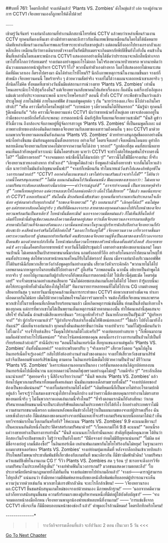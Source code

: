 ##บทที่ 761: โคตรอึกทึก!
จางเย่ดังแล้ว!
‘Plants VS. Zombies’ ดังใหญ่แล้ว!
เอ่อ รองผู้อำนวยการ CCTV1 เจียงหยวนเองก็ถูกพาให้ดังไปด้วย!


……


เช้าตรู่วันจันทร์
จางเย่มาถึงสถานที่ทำงานตึกสถานีโทรทัศน์ CCTV แล้วพบว่าเหล่าเพื่อนร่วมงาน CCTV ทุกคนที่มองเห็นเขา ต่างมีท่าทางตกตะลึงราวกับเห็นเทพเซียนเหมือนกันโดยไม่ได้นัดหมาย เดิมทีเหล่าเพื่อนร่วมงานก็เคารพและรักษาระยะห่างกับเขาอยู่แล้ว แต่ตอนนี้ยิ่งออกไปทางเกรงกลัวและหลีกเลี่ยง เหมือนกับว่าทางเดินรอบตัวจางเย่ในรัศมีสิบเมตรจะเกิดมหาภัยพิบัติขึ้นยังไงยังงั้น คนข้างในพื้นที่เหล่านั้นโดยเฉพาะพนักงาน CCTV1 แสดงออกอย่างเห็นได้ชัดว่าปรารถนาจะหลีกลี้หนีห่างจากเขาไปให้ไกลกว่าร้อยเมตร!
จางเย่มองอย่างพูดอะไรไม่ออก ในใจร้องพวกนายป่วยเหรอ พวกนายคิดว่าฉันวางแผนตอกหน้าผู้บริหาร CCTV1 รึไง? พวกนั้นทำตัวเองต่างหาก โผล่ไปแสดงออกไม่เหมาะสมผิดที่ผิดเวลาเอง ก็ตรงไปตรงมา ฉันได้ทำอะไรที่ไหนรึ?
นึกถึงภาพเหตุการณ์ในงานเกมขึ้นมา จางเย่ก็ขำหนัก
เจียงหยวนคนนี้ โชคร้ายจริง ๆ ด้วยความสัตย์จริง จางเย่ไม่ได้วางแผนจะตอกหน้าเขาเลยจริง ๆ สักนิดก็ไม่คิด ทั้งหมดที่เขาห่วงวันนั้นมีแต่สถานการณ์วางขาย ‘Plants VS. Zombies’ เท่านั้น ไหนเลยจะมีกะใจไปยุ่งเรื่องอื่น? แต่เจียงหยวนกลับพาคนไปแส่หาเรื่องเอง ก็แค่นั้น แค่เรื่องบังเอิญเอง แม้แต่เวลายังประจวบเหมาะพอดี นายจะโทษใครเล่า?
ตอนนี้ ทั่วทั้ง CCTV กระพือข่าวเป็นกว้างแล้ว
ประตูใหญ่ ภายในลิฟต์ ภายในออฟฟิศ ล้วนแต่พูดคุยต่อ ๆ กัน
“นายว่ารองผอ.เจียง นี่ไปล่วงเกินใครเข้าล่ะ!”
“พรืด คราวนี้ครึกโครมใหญ่ด้วย!”
“เบาหน่อย ๆ เดี๋ยวคนอื่นได้ก็ยินหรอก”
“ฉันรู้น่า ทุกคนก็รู้ดีเหมือนกัน”
“เฮ้อ คราวนี้เจียงหยวนแห่ง CCTV1 นับว่าขายหน้าครั้งใหญ่เลย เขาจะต้องตกอยู่ในกำมือของจางเย่อีกกี่ครั้งถึงจะพอนะ การตอกหน้านี้ ฉันยังรู้สึกเจ็บแทนเจียงหยวนชะมัด!”
“นั่นสิ ดูข่าวทีวีเมื่อวาน ถึงกล้องจะจับภาพอยู่ที่ผู้จัดการสาวบูธ ‘Plants VS. Zombies’ ที่เป็นคนพูดก็เถอะ แต่ภาพทางซ้ายของกล้องดันติดภาพของเจียงหยวนกับเลขาของเขารวมถึงคนอื่น ๆ ของ CCTV1 มาด้วย แถมพวกเจียงหยวนตอนนั้นยังเล่นเกม ‘Plants VS. Zombies’ ด้วยท่าทางสนุกสุดขีดออกอย่างนั้น หน้างี้อย่างชื่นชม ฉันย้อนดูตอนนั้นตั้งหลายรอบ อย่างเจ็บ! โคตรเจ็บเลย! เจ็บเหมือนโดนตบ ดูท่าอีกหลายเดือนเจียงหยวนกับพวกคงไม่หายจากความเจ็บได้ง่าย ๆ หรอก!”
“ถูกต้องที่สุด คนที่สถานีหลายคนเห็นแล้วยังหลุดหัวเราะแน่ะ นี่มันโคตรขำเลย นายว่า CCTV1 จะทำไงต่อให้หลุดพ้นไปจากตรงนี้ได้?”
“ไม่มีทางหรอก!”
“จางจอมตอก หน้าชื่อนี้ไม่ได้มาเปล่า ๆ!”
“คราวนี้ไม่ใช่ฝีมือจางเย่นะ ที่จริงเจียงหยวนซวยเองต่างหาก ทำตัวเอง!”
“เลิกพูดได้แล้วน่า ยิ่งพูดแล้วฉันยิ่งอยากขำ จะกลั้นไม่ไหวแล้วเนี่ย นายว่าทำไมมันบังเอิญขนาดนั้นฟะ!”
“จางเย่ก็เหมือนกัน ทำไมนายแม่*วิ่งเข้าไปแสดงอิทธิฤทธิ์ในวงการเกมด้วยล่ะ!”
“CCTV1 ออกคำสั่งแบนเขาแล้ว เขาไม่ทำงานเสริมแล้วจะทำไงได้?”
“ได้ยินว่าเกมนี้โคตรสนุกเลยนะ!”
“ไม่ผิด แผนกฉันมีคนไปวันนั้นคนหนึ่ง ฟีดแบคของเขาบอกว่า : ไม่เคยเจอเกมปริศนาระดับคลาสสิคอย่างนี้มาก่อน——คำวิจารณ์สูงส่ง!”
“อาจารย์จางคนนี้ เป็นทวยเทพจุติจริง ๆ!”
“เทพก็เทพอยู่หรอก แต่ควรหลบเขาให้ไกลหน่อยดีกว่า เผื่อไว้ไม่เสียหาย”
“ใช่แล้ว หมอนี่แทบจะทำ CCTV1 แหลกยับแน่ะ!”
ทันใดนั้น มีรถคันหนึ่งขับเข้ามา
ทุกคนที่มาทำงานพากันประหลาดใจเล็กน้อย ครู่ต่อมาต่างรีบหุบปากฉับ!
“รถของเจียงหยวน!”
“ฟู่ว บอสมาแล้ว!”
“เลิกคุยได้ละ!”
คนไม่พูดคุย แต่สายตากลับอดไม่อยู่จริง ๆ ทันทีที่มีคนลงจากรถ สายตาของทุกคนต่างมองไปยังใบหน้าของเจียงหยวนพร้อมกันเป็นตาเดียว!
ใบหน้านั้นมืดทะมึน!
นอกจากความมืดหม่นแล้ว ก็ไม่เห็นสีอื่นใดอีก!
เดิมทีใบหน้านี้มักดูเข้มงวดแสดงถึงความเด็ดขาดอยู่เสมอ ทว่าเมื่อเจียงหยวนลงจากรถมาเผชิญกับสายตานับไม่ถ้วนที่จ้องมองยังตนเอง เวลานี้คนหน้าหนาในฐานะผู้บริหารนับสิบปีอย่างเจียงหยวนก็ยังต้องชะงัก คงสีหน้าเคร่งขรึมไม่ได้อีกต่อไป!
“มองอะไรกันอยู่ได้!” เจียงหยวนตวาด เกรี้ยวกราดขึ้นมาเพราะความอับอาย!
ฝูงชนแยกย้ายกันทันที
คนขับรถของเจียงหยวนผู้ซึ่งเป็นเลขาของเขาก็ก้าวลงจากรถฝั่งคนขับ มองด้วยตาเปล่าก็เห็น ใบหน้าข่มกลั้นความโกรธของหัวหน้าที่แดงตั้งแต่หัวถึงคอ!
อับอายขายหน้า!
คราวนี้แม่*โคตรอับอายขายหน้า!
หากวันนี้ไม่มีประชุมล่ะก็ เลขาอย่างเขาต้องขอลาแน่นอน! โตมาจนป่านนี้ ไม่เคยตกเป็นเป้าสายตาขนาดนี้มาก่อน แถมยังออกทีวีอีก อย่างกับโดนลากไปตบฉาดใหญ่ให้คนทั้งประเทศดู ต่อให้พวกเขาหน้าหนาแค่ไหนก็รับไม่ได้หรอก!
ชั้นบน
เมื่อจางเย่มาถึงบริเวณออฟฟิศ ก็ได้ยินฮาฉีฉีกับพวกเสี่ยวหวังกำลังพูดคุยกันอย่างเมามัน
เสี่ยวหวังหัวเราะคิกคัก “พวกนายไม่ได้ไป เลยพลาดฉากหาดูยากในรอบพันปีไปอย่างแรง!”
อู่อี้เสริม “ภาพตอนนั้น ฉากนั้น อธิบายเป็นคำพูดได้ยากจริง ๆ! ออกไปดูงานเกมกับผู้กำกับจางก็ยังพบเห็นการตอกหน้าได้! ไปเที่ยวนี้คุ้มชะมัด โคตรคุ้มเลย!”
จางจั่วตบขาฉาดอย่างแสนเสียดาย “ฉันไม่ค่อยชอบเล่นเกมก็เลยไม่ได้ไป ไอ้หยา ถ้ารู้แบบนี้นะต่อให้กระดูกหักทั้งตัวฉันก็ต้องไปดูให้ได้!”
ทีมงานรายการหลายคนที่ไม่ได้ไปงาน CG เกมต่างหดหู่เสียดายกันสุด ๆ หลายวันมานี้ทุกคนล้วนเห็นการกระทำของ CCTV1 ต่อพวกเขาอย่างชัดเจน ทำเอาเดือดดาลกันไม่น้อย เต็มไปด้วยความไม่พอใจจนไม่อาจร่วมหายใจ จนต้องใส่ชื่อเจียงหนวยและพรรคพวกเข้าไปในรายชื่อคนที่เกลียดเรียบร้อยนานแล้ว เมื่อเกิดเหตุการณ์เช่นนี้ขึ้น ย่อมเป็นสิ่งบันเทิงทางใจของทุกคน แต่การที่พวกเขาไม่ได้เป็นพยานเห็นเหตุการณ์ด้วยตาตนเองนั้น ทำให้คนเหล่านี้สุดแสนจะเสียใจ!
ทันใดนั้น ด้านข้างมีเสียงแทรกขึ้นมา “กระดูกหักทั่วร่าง? งั้นนายก็กลายเป็นอัฐิน่ะสิ”
“ผู้บริหารจาง!”
“ฮ่า ผู้กำกับจางมาแล้ว!”
“ผู้กำกับจางรีบเล่าเรื่องนั้นให้ฟังหน่อยเถอะ!”
“ใช่แล้ว ไปยังไงมายังไงกันแน่?”
เมื่อเห็นจางเย่มาแล้ว ทุกคนยิ่งตื่นเต้นเฮฮาขึ้นกว่าเดิม
จางเย่หัวเราะ “ผมก็ไม่รู้เหมือนกันว่าไปไงมาไง”
จางจั่วรีบส่งเสียง “งั้นคุณไปทำเกมได้ไงล่ะครับ?”
จางเย่ตอบอย่างสบาย ๆ “ก็เพื่อนมาถาม ผมก็แค่ช่วยทำอะไรไปนิดหน่อย”
“ทำอะไรนิดหน่อยของคุณ ตอนนี้เกรงว่าวงการเกมปั่นป่วนไปเป็นที่เรียบร้อยแล้วล่ะค่ะ!” ฮาฉีฉีประจบ “ตอนนี้ในอินเทอร์เน็ต สื่อทุกแขนงเอาแต่พูดถึง ‘Plants VS. Zombies’ กันทั้งนั้นเลยค่ะ!”
จางเย่กะพริบตาปริบ ๆ “จริงเหรอ?”
เสี่ยวหวังตอบ “คุณไปดูในอินเทอร์เน็ตก็จะรู้เองค่ะ!”
กลับไปยังห้องทำงานส่วนตัวของตนเอง จางเย่ให้เสี่ยวหวังชงชามาเสิร์ฟ แล้วจึงเปิดคอมพิวเตอร์เสิร์ชเน็ตดู ตามคาด ในอินเทอร์เน็ตเต็มไปด้วยความปั่นป่วน!
มีรีวิวเกม ‘Plants VS. Zombies’ วิเคราะห์ผลงานออกมาเป็นกอง เวอร์ชั่นทดลองเล่นได้ถูกปล่อยลงบนอินเทอร์เน็ตไปเมื่อคืนวาน และยอดดาวน์โหลดก็พุ่งพรวดอย่างฉุดไม่อยู่!
“เกมดีจริง ๆ!”
“กระอักเลือดแนะนำเลย!”
“สุดยอดจริง ๆ นี่สิถึงจะเรียกว่าเกม!”
“นั่นสิ พอเล่น ‘Plants VS. Zombies’ แล้วย้อนไปดูพวกเกมปริศนาทั้งหมดที่เคยเล่นมา นั่นมันเกมของเด็กสามขวบทั้งนั้น!”
“จางเย่ปล่อยของ! ต้องเป็นของดีแน่นอน!”
“จางเย่โผล่มาทำเกมได้ไงเนี่ย!”
“เดิมทีหมอนี่ก็เป็นพวกไม่ทำอะไรตามปกติอยู่แล้ว ใครจะรู้ว่าในสมองเขาจะมุ่งไปทางไหนอีกบ้าง แต่ว่าคราวนี้ต้องขอบคุณการทำงานไม่ตรงสายของหมอนี่จริง ๆ ไม่งั้นพวกเราคงอดเล่นเกมนี้จริงไหม?”
“ที่จริงตอนแรกฉันก็ยังสงสัยนะ ว่าเกมปริศนายอดเยี่ยมขนาดนี้จะเป็นระดับบริษัทผลิตเกมในประเทศเราไปได้ยังไง อีกอย่างประเทศเราไม่มีความสามารถขนาดนี้หรอก แต่ตอนหลังพอเห็นข่าวถึงได้รู้ว่าเป็นแผนเกมของจางเย่ผู้ปราดเปรื่อง ฉันเลยเพิ่งถึงบางอ้อ ก็มีแต่สมองของคนอย่างจางเย่นั่นแหละที่จะสร้างเกมปริศนาแบบนี้ออกมาได้น่ะ! เห็นบทวิจารณ์แรกในเว็บเกมกันหรือยัง? ให้คะแนน ‘Plants VS. Zombies’ 9.9 คะแนนเชียวนะ! เป็นคะแนนอันดับหนึ่งในประวัติศาสตร์เกมปริศนาด้วย!”
“เว็บคอเกมก็ให้ 9.8 คะแนน!”
“ตอนนี้รอแค่วางขายอย่างเป็นทางการเท่านั้น”
“นั่นสิ คะแนนอะไรก็เท่านั้นแหละ สำคัญที่สุดคือคุณภาพ ได้ยินว่าอีกสองวันก็จะเปิดขายแล้ว ไม่รู้ว่าจะเป็นยังไงแฮะ”
“ฝีมือจางเย่ ย่อมไม่มีปัญหาแน่นอน!”
“ไม่ผิด แค่มีชื่อจางเย่อยู่ เกมนี้ต้องซื้อ!”
ในอินเทอร์เน็ต เหล่าแฟนเกมพากันไชโยโห่ร้องกันไม่หยุด!
ในฐานะดาราแอมบาสซาเดอร์ของ ‘Plants VS. Zombies’ จางเย่ย่อมทุ่มเทเต็มที่ หลังจากล็อกอินเข้าเวยป๋อแล้ว ก็รีบโพสต์โฆษณาประชาสัมพันธ์ที่เกี่ยวข้องกับเกมทันที
ขณะเดียวกัน
ก็มีข่าวมืดฟ้ามัวดิน!
‘เกมปริศนาคว้าแชมป์ชิงชัยในงานเกม CG !’
‘รีวิว Plants VS. Zombies สด ๆ ร้อน ๆ! ชะรอยจะดึงการวิจัยเกมปริศนาในประเทศให้สูงขึ้น!’
‘จางเย่ฟาดฟันในวงการเกม!? มวลชนแสดงความตกตะลึง!’
‘ใบประกาศนียบัตรด้านกฎหมายยังไม่ทันเย็น จางเย่แผ่ขยายไปทำเกมอีกแล้ว!’
‘จางเย่——ดาราผู้สามารถไปทุกสิ่ง?’
แน่นอนว่า ยังมีบทความตีพิมพ์หลายฉบับของหนังสือพิมพ์แท็บลอยด์ผู้ปรารถนาจะเห็นความวุ่นวายด้วยเช่นกัน พวกเขาไม่เกรงฟ้ากลัวดิน จะอะไรก็กล้าเขียน!
—— ‘เจียงหยวนรองผอ.CCTV1 ชื่นชมสนับสนุนเกมใหม่ของจางเย่ด้วยตนเอง มีภาพหลักฐาน!’
—— ‘นอกจากคดีความแล้วก็อยากสนับสนุนชื่นชม ความรักร้อนแรงของผู้บริหารคนหนึ่งที่มีต่อผู้ใต้บังคับบัญชา!’
—— ‘จางจอมตอกหน้าลงมืออีกหน เจียงหยวนพาลูกน้องพ่ายแพ้หลบหนีที่งานเกม!’
—— ‘การแช่แข็งจาก CCTV1 เพิ่งจะเริ่ม ก็มีมือตบลงบนหน้าของช่อง1 แล้ว!’
คำพูดอะไรล้วนมีหมด!
โคตรอึกทึกครึกโครม!


*-*-*-*-*-*-*-*-*-*-*-*-*-*-*
>>> รางวัลกิจกรรมเดือนที่แล้ว จะอัปวันละ 2 ตอน เป็นเวลา 5 วัน <<<




[Go To Next Chapter]( ./62.md)